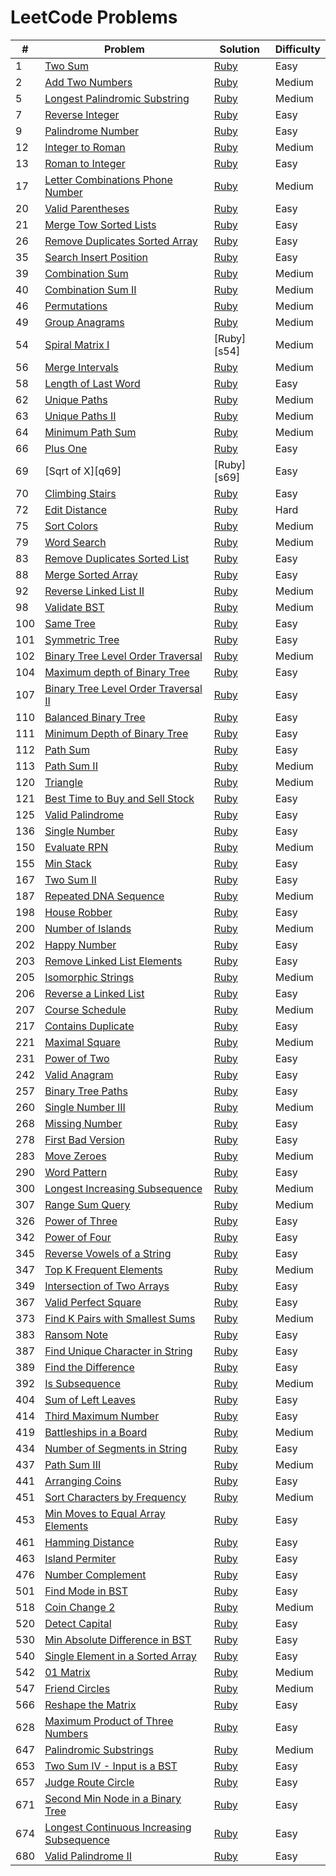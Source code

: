 # LeetCode Problems

| #   | Problem                                          | Solution     | Difficulty |
| --- | ------------------------------------------------ | ------------ | ---------- |
| 1   | [Two Sum][q1]                                    | [Ruby][s1]   | Easy       |
| 2   | [Add Two Numbers][q2]                            | [Ruby][s2]   | Medium     |
| 5   | [Longest Palindromic Substring][q5]              | [Ruby][s5]   | Medium     |
| 7   | [Reverse Integer][q7]                            | [Ruby][s7]   | Easy       |
| 9   | [Palindrome Number][q9]                          | [Ruby][s9]   | Easy       |
| 12  | [Integer to Roman][q12]                          | [Ruby][s12]  | Medium     |
| 13  | [Roman to Integer][q13]                          | [Ruby][s13]  | Easy       |
| 17  | [Letter Combinations Phone Number][q17]          | [Ruby][s17]  | Medium     |
| 20  | [Valid Parentheses][q20]                         | [Ruby][s20]  | Easy       |
| 21  | [Merge Tow Sorted Lists][q21]                    | [Ruby][s21]  | Easy       |
| 26  | [Remove Duplicates Sorted Array][q26]            | [Ruby][s26]  | Easy       |
| 35  | [Search Insert Position][q35]                    | [Ruby][s35]  | Easy       |
| 39  | [Combination Sum][q39]                           | [Ruby][s39]  | Medium     |
| 40  | [Combination Sum II][q40]                        | [Ruby][s40]  | Medium     |
| 46  | [Permutations][q46]                              | [Ruby][s46]  | Medium     |
| 49  | [Group Anagrams][q49]                            | [Ruby][s49]  | Medium     |
| 54  | [Spiral Matrix I][q54]                           | [Ruby][s54]  | Medium     |
| 56  | [Merge Intervals][q56]                           | [Ruby][s56]  | Medium     |
| 58  | [Length of Last Word][q58]                       | [Ruby][s58]  | Easy       |
| 62  | [Unique Paths][q62]                              | [Ruby][s62]  | Medium     |
| 63  | [Unique Paths II][q63]                           | [Ruby][s63]  | Medium     |
| 64  | [Minimum Path Sum][q64]                          | [Ruby][s64]  | Medium     |
| 66  | [Plus One][q66]                                  | [Ruby][s66]  | Easy       |
| 69  | [Sqrt of X][q69]                                 | [Ruby][s69]  | Easy       |
| 70  | [Climbing Stairs][q70]                           | [Ruby][s70]  | Easy       |
| 72  | [Edit Distance][q72]                             | [Ruby][s72]  | Hard       |
| 75  | [Sort Colors][q75]                               | [Ruby][s75]  | Medium     |
| 79  | [Word Search][q79]                               | [Ruby][s79]  | Medium     |
| 83  | [Remove Duplicates Sorted List][q83]             | [Ruby][s83]  | Easy       |
| 88  | [Merge Sorted Array][q88]                        | [Ruby][s88]  | Easy       |
| 92  | [Reverse Linked List II][q92]                    | [Ruby][s92]  | Medium     |
| 98  | [Validate BST][q98]                              | [Ruby][s98]  | Medium     |
| 100 | [Same Tree][q100]                                | [Ruby][s100] | Easy       |
| 101 | [Symmetric Tree][q101]                           | [Ruby][s101] | Easy       |
| 102 | [Binary Tree Level Order Traversal][q102]        | [Ruby][s102] | Medium     |
| 104 | [Maximum depth of Binary Tree][q104]             | [Ruby][s104] | Easy       |
| 107 | [Binary Tree Level Order Traversal II][q107]     | [Ruby][s107] | Easy       |
| 110 | [Balanced Binary Tree][q110]                     | [Ruby][s110] | Easy       |
| 111 | [Minimum Depth of Binary Tree][q111]             | [Ruby][s111] | Easy       |
| 112 | [Path Sum][q112]                                 | [Ruby][s112] | Easy       |
| 113 | [Path Sum II][q113]                              | [Ruby][s113] | Medium     |
| 120 | [Triangle][q120]                                 | [Ruby][s120] | Medium     |
| 121 | [Best Time to Buy and Sell Stock][q121]          | [Ruby][s121] | Easy       |
| 125 | [Valid Palindrome][q125]                         | [Ruby][s125] | Easy       |
| 136 | [Single Number][q136]                            | [Ruby][s136] | Easy       |
| 150 | [Evaluate RPN][q150]                             | [Ruby][s150] | Medium     |
| 155 | [Min Stack][q155]                                | [Ruby][s155] | Easy       |
| 167 | [Two Sum II][q167]                               | [Ruby][s167] | Easy       |
| 187 | [Repeated DNA Sequence][q187]                    | [Ruby][s187] | Medium     |
| 198 | [House Robber][q198]                             | [Ruby][s198] | Easy       |
| 200 | [Number of Islands][q200]                        | [Ruby][s200] | Medium     |
| 202 | [Happy Number][q202]                             | [Ruby][s202] | Easy       |
| 203 | [Remove Linked List Elements][q203]              | [Ruby][s203] | Easy       |
| 205 | [Isomorphic Strings][q205]                       | [Ruby][s205] | Medium     |
| 206 | [Reverse a Linked List][q206]                    | [Ruby][s206] | Easy       |
| 207 | [Course Schedule][q207]                          | [Ruby][s207] | Medium     |
| 217 | [Contains Duplicate][q217]                       | [Ruby][s217] | Easy       |
| 221 | [Maximal Square][q221]                           | [Ruby][s221] | Medium     |
| 231 | [Power of Two][q231]                             | [Ruby][s231] | Easy       |
| 242 | [Valid Anagram][q242]                            | [Ruby][s242] | Easy       |
| 257 | [Binary Tree Paths][q257]                        | [Ruby][s257] | Easy       |
| 260 | [Single Number III][q260]                        | [Ruby][s260] | Medium     |
| 268 | [Missing Number][q268]                           | [Ruby][s268] | Easy       |
| 278 | [First Bad Version][q278]                        | [Ruby][s278] | Easy       |
| 283 | [Move Zeroes][q283]                              | [Ruby][s283] | Medium     |
| 290 | [Word Pattern][q290]                             | [Ruby][s290] | Easy       |
| 300 | [Longest Increasing Subsequence][q300]           | [Ruby][s300] | Medium     |
| 307 | [Range Sum Query][q307]                          | [Ruby][s307] | Medium     |
| 326 | [Power of Three][q326]                           | [Ruby][s326] | Easy       |
| 342 | [Power of Four][q342]                            | [Ruby][s342] | Easy       |
| 345 | [Reverse Vowels of a String][q345]               | [Ruby][s345] | Easy       |
| 347 | [Top K Frequent Elements][q347]                  | [Ruby][s347] | Medium     |
| 349 | [Intersection of Two Arrays][q349]               | [Ruby][s349] | Easy       |
| 367 | [Valid Perfect Square][q367]                     | [Ruby][s367] | Easy       |
| 373 | [Find K Pairs with Smallest Sums][q373]          | [Ruby][s373] | Medium     |
| 383 | [Ransom Note][q383]                              | [Ruby][s383] | Easy       |
| 387 | [Find Unique Character in String][q387]          | [Ruby][s387] | Easy       |
| 389 | [Find the Difference][q389]                      | [Ruby][s389] | Easy       |
| 392 | [Is Subsequence][q392]                           | [Ruby][s392] | Medium     |
| 404 | [Sum of Left Leaves][q404]                       | [Ruby][s404] | Easy       |
| 414 | [Third Maximum Number][q414]                     | [Ruby][s414] | Easy       |
| 419 | [Battleships in a Board][q419]                   | [Ruby][s419] | Medium     |
| 434 | [Number of Segments in String][q434]             | [Ruby][s434] | Easy       |
| 437 | [Path Sum III][q437]                             | [Ruby][s437] | Medium     |
| 441 | [Arranging Coins][q441]                          | [Ruby][s441] | Easy       |
| 451 | [Sort Characters by Frequency][q451]             | [Ruby][s451] | Medium     |
| 453 | [Min Moves to Equal Array Elements][q453]        | [Ruby][s453] | Easy       |
| 461 | [Hamming Distance][q461]                         | [Ruby][s461] | Easy       |
| 463 | [Island Permiter][q463]                          | [Ruby][s463] | Easy       |
| 476 | [Number Complement][q476]                        | [Ruby][s476] | Easy       |
| 501 | [Find Mode in BST][q501]                         | [Ruby][s501] | Easy       |
| 518 | [Coin Change 2][q518]                            | [Ruby][s518] | Medium     |
| 520 | [Detect Capital][q520]                           | [Ruby][s520] | Easy       |
| 530 | [Min Absolute Difference in BST][q530]           | [Ruby][s530] | Easy       |
| 540 | [Single Element in a Sorted Array][q540]         | [Ruby][s540] | Easy       |
| 542 | [01 Matrix][q542]                                | [Ruby][s542] | Medium     |
| 547 | [Friend Circles][q547]                           | [Ruby][s547] | Medium     |
| 566 | [Reshape the Matrix][q566]                       | [Ruby][s566] | Easy       |
| 628 | [Maximum Product of Three Numbers][q628]         | [Ruby][s628] | Easy       |
| 647 | [Palindromic Substrings][q647]                   | [Ruby][s647] | Medium     |
| 653 | [Two Sum IV - Input is a BST][q653]              | [Ruby][s653] | Easy       |
| 657 | [Judge Route Circle][q657]                       | [Ruby][s657] | Easy       |
| 671 | [Second Min Node in a Binary Tree][q671]         | [Ruby][s671] | Easy       |
| 674 | [Longest Continuous Increasing Subsequence][q674]| [Ruby][s674] | Easy       |
| 680 | [Valid Palindrome II][q680]                      | [Ruby][s680] | Easy       |

[q1]:https://leetcode.com/problems/two-sum/description/
[q2]:https://leetcode.com/problems/add-two-numbers/description/
[q5]:https://leetcode.com/problems/longest-palindromic-substring/description/
[q7]:https://leetcode.com/problems/reverse-integer/description/
[q9]:https://leetcode.com/problems/palindrome-number/description/
[q12]:https://leetcode.com/problems/integer-to-roman/description/
[q13]:https://leetcode.com/problems/roman-to-integer/description/
[q17]:https://leetcode.com/problems/letter-combinations-of-a-phone-number/description/
[q20]:https://leetcode.com/problems/valid-parentheses/description/
[q21]:https://leetcode.com/problems/merge-two-sorted-lists/description/
[q26]:https://leetcode.com/problems/remove-duplicates-from-sorted-array/description/
[q35]:https://leetcode.com/problems/search-insert-position/description/
[q39]:https://leetcode.com/problems/combination-sum/description/
[q40]:https://leetcode.com/problems/combination-sum-ii/description/
[q46]:https://leetcode.com/problems/permutations/description/
[q49]:https://leetcode.com/problems/group-anagrams/description/
[q54]:https://leetcode.com/problems/spiral-matrix/description/
[q56]:https://leetcode.com/problems/merge-intervals/description/
[q58]:https://leetcode.com/problems/length-of-last-word/description/
[q62]:https://leetcode.com/problems/unique-paths/description/
[q63]:https://leetcode.com/problems/unique-paths-ii/description/
[q64]:https://leetcode.com/problems/minimum-path-sum/description/
[q66]:https://leetcode.com/problems/plus-one/description/
[q70]:https://leetcode.com/problems/climbing-stairs/description/
[q72]:https://leetcode.com/problems/edit-distance/description/
[q75]:https://leetcode.com/problems/sort-colors/description/
[q79]:https://leetcode.com/problems/word-search/description/
[q83]:https://leetcode.com/problems/remove-duplicates-from-sorted-list/description/
[q88]:https://leetcode.com/problems/merge-sorted-array/description/
[q92]:https://leetcode.com/problems/reverse-linked-list-ii/description/
[q98]:https://leetcode.com/problems/validate-binary-search-tree/description/
[q100]:https://leetcode.com/problems/same-tree/description/
[q101]:https://leetcode.com/problems/symmetric-tree/description/
[q102]:https://leetcode.com/problems/binary-tree-level-order-traversal/description/
[q104]:https://leetcode.com/problems/maximum-depth-of-binary-tree/description/
[q107]:https://leetcode.com/problems/binary-tree-level-order-traversal-ii/description/
[q110]:https://leetcode.com/problems/balanced-binary-tree/description/
[q111]:https://leetcode.com/problems/minimum-depth-of-binary-tree/description/
[q112]:https://leetcode.com/problems/path-sum/description/
[q113]:https://leetcode.com/problems/path-sum-ii/description/
[q120]:https://leetcode.com/problems/triangle/description/
[q121]:https://leetcode.com/problems/best-time-to-buy-and-sell-stock/description/
[q125]:https://leetcode.com/problems/valid-palindrome/description/
[q136]:https://leetcode.com/problems/single-number/description/
[q150]:https://leetcode.com/problems/evaluate-reverse-polish-notation/description/
[q155]:https://leetcode.com/problems/min-stack/description/
[q167]:https://leetcode.com/problems/two-sum-ii-input-array-is-sorted/description/
[q187]:https://leetcode.com/problems/repeated-dna-sequences/description/
[q198]:https://leetcode.com/problems/house-robber/description/
[q200]:https://leetcode.com/problems/number-of-islands/description/
[q202]:https://leetcode.com/problems/happy-number/description/
[q203]:https://leetcode.com/problems/remove-linked-list-elements/discuss/
[q205]:https://leetcode.com/problems/isomorphic-strings/description/
[q206]:https://leetcode.com/problems/reverse-linked-list/description/
[q207]:https://leetcode.com/problems/course-schedule/description/
[q217]:https://leetcode.com/problems/contains-duplicate/description/
[q221]:https://leetcode.com/problems/maximal-square/description/
[q231]:https://leetcode.com/problems/power-of-two/description/
[q242]:https://leetcode.com/problems/valid-anagram/description/
[q257]:https://leetcode.com/problems/binary-tree-paths/description/
[q260]:https://leetcode.com/problems/single-number-iii/description/
[q268]:https://leetcode.com/problems/missing-number/description/
[q278]:https://leetcode.com/problems/first-bad-version/description/
[q283]:https://leetcode.com/problems/move-zeroes/description/
[q290]:https://leetcode.com/problems/word-pattern/description/
[q300]:https://leetcode.com/problems/longest-increasing-subsequence/description/
[q307]:https://leetcode.com/problems/range-sum-query-mutable/description/
[q326]:https://leetcode.com/problems/power-of-three/description/
[q342]:https://leetcode.com/problems/power-of-four/description/
[q345]:https://leetcode.com/problems/reverse-vowels-of-a-string/description/
[q347]:https://leetcode.com/problems/top-k-frequent-elements/description/
[q349]:https://leetcode.com/problems/intersection-of-two-arrays/description/
[q367]:https://leetcode.com/problems/valid-perfect-square/description/
[q373]:https://leetcode.com/problems/find-k-pairs-with-smallest-sums/description/
[q383]:https://leetcode.com/problems/ransom-note/description/
[q387]:https://leetcode.com/problems/first-unique-character-in-a-string/description/
[q389]:https://leetcode.com/problems/find-the-difference/description/
[q392]:https://leetcode.com/problems/is-subsequence/description/
[q404]:https://leetcode.com/problems/sum-of-left-leaves/description/
[q414]:https://leetcode.com/problems/third-maximum-number/description/
[q419]:https://leetcode.com/problems/battleships-in-a-board/description/
[q434]:https://leetcode.com/problems/number-of-segments-in-a-string/description/
[q437]:https://leetcode.com/problems/path-sum-iii/description/
[q441]:https://leetcode.com/problems/arranging-coins/description/
[q451]:https://leetcode.com/problems/sort-characters-by-frequency/description/
[q453]:https://leetcode.com/problems/minimum-moves-to-equal-array-elements/description/
[q461]:https://leetcode.com/problems/hamming-distance/description/
[q463]:https://leetcode.com/problems/island-perimeter/description/
[q476]:https://leetcode.com/problems/number-complement/description/
[q501]:https://leetcode.com/problems/find-mode-in-binary-search-tree/description/
[q518]:https://leetcode.com/problems/coin-change-2/description/
[q520]:https://leetcode.com/problems/detect-capital/description/
[q530]:https://leetcode.com/problems/minimum-absolute-difference-in-bst/description/
[q540]:https://leetcode.com/problems/single-element-in-a-sorted-array/description/
[q542]:https://leetcode.com/problems/01-matrix/description/
[q547]:https://leetcode.com/problems/friend-circles/description/
[q566]:https://leetcode.com/problems/reshape-the-matrix/description/
[q628]:https://leetcode.com/problems/maximum-product-of-three-numbers/description/
[q647]:https://leetcode.com/problems/palindromic-substrings/description/
[q653]:https://leetcode.com/problems/two-sum-iv-input-is-a-bst/description/
[q657]:https://leetcode.com/problems/judge-route-circle/description/
[q671]:https://leetcode.com/problems/second-minimum-node-in-a-binary-tree/description/
[q674]:https://leetcode.com/problems/longest-continuous-increasing-subsequence/description/
[q680]:https://leetcode.com/problems/valid-palindrome-ii/description/

[s1]:./problems/two_sum.rb
[s2]:./problems/add_two_numbers.rb
[s5]:./problems/longest_palindromic_substring.rb
[s7]:./problems/reverse_integer.rb
[s9]:./problems/palindrome_number.rb
[s12]:./problems/integer_to_roman.rb
[s13]:./problems/roman_to_integer.rb
[s17]:./problems/letter_combinations_phone_number.rb
[s20]:./problems/valid_parentheses.rb
[s21]:./problems/merge_two_sorted_lists.rb
[s26]:./problems/remove_duplicates_from_sorted_array.rb
[s35]:./problems/search_insert_position.rb
[s39]:./problems/combination_sum.rb
[s40]:./problems/combination_sum2.rb
[s46]:./problems/permutations.rb
[s49]:./problems/group_anagrams.rb
[s56]:./problems/merge_intervals.rb
[s58]:./problems/length_of_last_word.rb
[s62]:./problems/unique_paths.rb
[s63]:./problems/unique_paths_2.rb
[s64]:./problems/minimum_path_sum.rb
[s66]:./problems/plus_one.rb
[s70]:./problems/climbing_stairs.rb
[s72]:./problems/edit_distance.rb
[s75]:./problems/sort_colors.rb
[s79]:./problems/word_search.rb
[s83]:./problems/remove_duplicates_sorted_list.rb
[s88]:./problems/merge_sorted_array.rb
[s92]:./problems/reverse_linked_list_2.rb
[s98]:./problems/validate_bst.rb
[s100]:./problems/same_tree.rb
[s101]:./problems/symmetric_tree.rb
[s102]:./problems/binary_tree_level_order_traversal.rb
[s104]:./problems/max_depth_binary_tree.rb
[s107]:./problems/binary_tree_level_order_traversal2.rb
[s110]:./problems/balanced_binary_tree.rb
[s111]:./problems/minimum_depth_of_binary_tree.rb
[s112]:./problems/path_sum.rb
[s113]:./problems/path_sum_2.rb
[s120]:./problems/triangle.rb
[s121]:./problems/buy_and_sell_stock.rb
[s125]:./problems/valid_palindrome.rb
[s136]:./problems/single_number.rb
[s150]:./problems/evaluate_rpn.rb
[s155]:./problems/min_stack.rb
[s167]:./problems/two_sum_two.rb
[s187]:./problems/repeated_dna_sequence.rb
[s198]:./problems/house_robber.rb
[s200]:./problems/number_of_islands.rb
[s202]:./problems/happy_number.rb
[s203]:./problems/remove_linked_list_elements.rb
[s205]:./problems/isomorphic_strings.rb
[s206]:./problems/reverse_linked_list.rb
[s207]:./problems/course_schedule.rb
[s217]:./problems/contain_duplicate.rb
[s221]:./problems/maximal_square.rb
[s231]:./problems/power_of_two.rb
[s242]:./problems/valid_anagram.rb
[s257]:./problems/binary_tree_paths.rb
[s260]:./problems/single_number_3.rb
[s268]:./problems/missing_number.rb
[s278]:./problems/first_bad_version.rb
[s283]:./problems/move_zeroes.rb
[s290]:./problems/word_pattern.rb
[s300]:./problems/longest_increasing_subsequence.rb
[s307]:./problems/range_sum_query.rb
[s326]:./problems/power_of_three.rb
[s342]:./problems/power_of_four.rb
[s345]:./problems/reverse_vowels_of_a_str.rb
[s347]:./problems/k_frequent_elements.rb
[s349]:./problems/intersection_of_two_arrays.rb
[s367]:./problems/valid_perfect_square.rb
[s373]:./problems/k_pairs_smallest_sums.rb
[s383]:./problems/ransom_note.rb
[s387]:./problems/first_unique_character_in_string.rb
[s389]:./problems/find_the_difference.rb
[s392]:./problems/is_subsequence.rb
[s404]:./problems/sum_of_left_leaves.rb
[s414]:./problems/third_maximum_number.rb
[s419]:./problems/battleships_in_a_board.rb
[s434]:./problems/number_segments_in_string.rb
[s437]:./problems/path_sum_3.rb
[s441]:./problems/arranging_coins.rb
[s451]:./problems/sort_characters_by_frequency.rb
[s453]:./problems/min_moves_to_equal_array_elements.rb
[s461]:./problems/hamming_distance.rb
[s463]:./problems/island_permiter.rb
[s476]:./problems/number_complement.rb
[s501]:./problems/find_mode_bst.rb
[s518]:./problems/coin_change2.rb
[s520]:./problems/detect_capital.rb
[s530]:./problems/min_abs_diff_bst.rb
[s540]:./problems/single_element_sorted_array.rb
[s542]:./problems/01_matrix.rb
[S547]:./problems/friend_circles.rb
[s566]:./problems/reshape_the_matrix.rb
[s628]:./problems/max_product_of_three_numbers.rb
[s647]:./problems/palindromic_substrings.rb
[s653]:./problems/two_sum_4_BST.rb
[s657]:./problems/judge_route_circle.rb
[s671]:./problems/second_min_node_binary_tree.rb
[s674]:./problems/longest_cont_increasing_subsequence.rb
[s680]:./problems/valid_palindrome_2.rb
